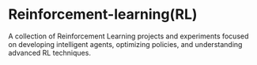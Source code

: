 # Reinforcement-learning(RL)
A collection of Reinforcement Learning projects and experiments focused on developing intelligent agents, optimizing policies, and understanding advanced RL techniques.
